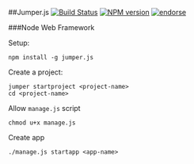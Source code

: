 ##Jumper.js   [![Build Status](https://travis-ci.org/ashier/jumper.js.png)](https://travis-ci.org/ashier/jumper.js) [![NPM version](https://badge.fury.io/js/jumper.js.png)](http://badge.fury.io/js/jumper.js) [![endorse](https://api.coderwall.com/ashier/endorsecount.png)](https://coderwall.com/ashier)

###Node Web Framework

Setup:

```
npm install -g jumper.js

```

Create a project:

```
jumper startproject <project-name>
cd <project-name>
```

Allow `manage.js` script

```
chmod u+x manage.js
```

Create app

```
./manage.js startapp <app-name>
```
